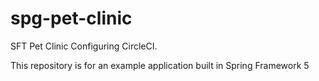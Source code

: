 # spg-pet-clinic
SFT Pet Clinic
Configuring CircleCI.


This repository is for an example application built in Spring Framework 5
